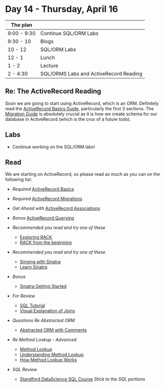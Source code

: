 # Day 14 - Thursday, April 16

The plan        |      |
----------------|-------
9:00 - 9:30     | Continue SQL/ORM Labs
9:30 - 10       | Blogs
10 - 12         | SQL/ORM Labs
12 - 1          | Lunch
1 - 2           | Lecture
2 - 4:30        | SQL/ORMS Labs and ActiveRecord Reading

## Re: The ActiveRecord Reading

Soon we are going to start using ActiveRecord, which is an ORM. Definitely read the [ActiveRecord Basics Guide](http://guides.rubyonrails.org/active_record_basics.html), particularly the first 3 sections. The [Migration Guide](http://guides.rubyonrails.org/migrations.html) is absolutely crucial as it is how we create schema for our database in ActiveRecord (which is the crux of a future todo).

## Labs

* Continue working on the SQL/ORM labs!

## Read

We are starting on ActiveRecord, so please read as much as you can on the following list:

* _Required_ [ActiveRecord Basics](http://guides.rubyonrails.org/active_record_basics.html)
* _Required_ [ActiveRecord Migrations](http://guides.rubyonrails.org/migrations.html)

* _Get Ahead with_ [ActiveRecord Associations](http://guides.rubyonrails.org/association_basics.html)

* _Bonus_ [ActiveRecord Querying](http://guides.rubyonrails.org/active_record_querying.html)

* _Recommended you read and try one of these_
    * [Exploring RACK](http://code.tutsplus.com/articles/exploring-rack--net-32976)
    * [RACK from the beginning](http://hawkins.io/2012/07/rack_from_the_beginning/)

* _Recommended you read and try one of these_
    * [Singing with Sinatra](http://code.tutsplus.com/series/singing-with-sinatra--net-19113)
    * [Learn Sinatra](http://www.sitepoint.com/just-do-it-learn-sinatra-i/)

* _Bonus_
    * [Sinatra Getting Started](http://www.sinatrarb.com/intro.html)

* _For Review_
    * [SQL Tutorial](https://github.com/tthibo/SQL-Tutorial)
    * [Visual Explanation of Joins](http://blog.codinghorror.com/a-visual-explanation-of-sql-joins/)

* _Questions Re Abstracted ORM_
    * [Abstracted ORM with Comments](https://gist.github.com/aviflombaum/6a9065811380a4ca7274)

* _Re Method Lookup - Advanced_
    * [Method Lookup](https://practicingruby.com/articles/method-lookup-2)
    * [Understanding Method Lookup](http://tech.pro/tutorial/1149/understanding-method-lookup-in-ruby-20)
    * [How Method Lookup Works](https://blog.jcoglan.com/2013/05/08/how-ruby-method-dispatch-works/)

* _SQL Review_
    * [Standford DataScience SQL Course](http://www.padjo.org/tutorials) _Stick to the SQL portions_
